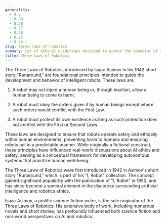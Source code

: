 ```yaml
---
generality:
  - 0.3
  - 0.29
  - 0.28
  - 0.27
  - 0.26
  - 0.25
  - 0.24
slug: three-laws-of-robotics
summary: Set of ethical guidelines designed to govern the behavior of robots and ensure their safe interaction with humans, proposed by science fiction writer Isaac Asimov.
title: Three Laws of Robotics
---
```


The Three Laws of Robotics, introduced by Isaac Asimov in his 1942 short story "Runaround," are foundational principles intended to guide the development and behavior of intelligent robots. These laws are:

1. A robot may not injure a human being or, through inaction, allow a human being to come to harm.

2. A robot must obey the orders given it by human beings except where such orders would conflict with the First Law.

3. A robot must protect its own existence as long as such protection does not conflict with the First or Second Laws.

These laws are designed to ensure that robots operate safely and ethically within human environments, preventing harm to humans and ensuring robots act in a predictable manner. While originally a fictional construct, these principles have influenced real-world discussions about AI ethics and safety, serving as a conceptual framework for developing autonomous systems that prioritize human well-being.

The Three Laws of Robotics were first introduced in 1942 in Asimov's short story "Runaround," which is part of his "I, Robot" collection. The concept gained significant popularity with the publication of "I, Robot" in 1950, and has since become a seminal element in the discourse surrounding artificial intelligence and robotics ethics.

Isaac Asimov, a prolific science fiction writer, is the sole originator of the Three Laws of Robotics. His extensive body of work, including numerous novels and short stories, has profoundly influenced both science fiction and real-world perspectives on AI and robotics.
